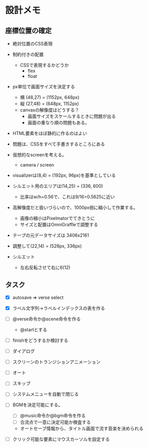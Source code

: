 # 設計メモ

## 座標位置の確定

- 絶対位置のCSS表現
- 制約付きの配置
  - CSSで表現するかどうか
    - flex
    - float
- px単位で画面サイズを決定する
  - 横 (48,27) = (1152px, 648px)
  - 縦 (27,48) = (648px, 1152px)
  - canvasの解像度はどうする？
    - 画面サイズをスケールするときに問題が出る
    - 画面の重なり順の問題もある。
- HTML要素をほぼ静的に作るのはよい
- 問題は、CSSをすべて手書きするところにある

- 仮想的なscreenを考える。
  - camera / screen

- visualizerは(8,4) = (192px, 96px)を基準としている

- シルエット用のエリアは(14,25) = (336, 600)
  - 比率はw/h=0.56で、これは9/16=0.5625に近い

- 高解像度だと扱いづらいので、1000px弱に縮小して作業する。
  - 画像の縮小はPixelmatorでてきとうに
  - サイズと配置はOmniGraffleで調整する

- テープの元データサイズは 3406x2161
- 調整して(22,14) = (528px, 336px)

- シルエット
  - 左右反転させて右に6(12)

## タスク

- [x] autosave => verse select
- [x] ラベル文字列→ラベルインデックスの表を作る
- [ ] @verse命令か@scene命令を作る
  - @startとする

- [ ] finishをどうするか検討する
- [ ] ダイアログ
- [ ] スクリーンのトランジションアニメーション
- [ ] オート
- [ ] スキップ
- [ ] システムメニューを自動で閉じる
- [ ] BGMを決定可能にする。
  - [ ] @music命令か@bgm命令を作る
  - [ ] 合流点で一意に決定可能か検査する
  - オートセーブ情報から、タイトル画面で流す音楽を決められる
- [ ] クリック可能な要素にマウスカーソルを設定する
